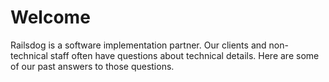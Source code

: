 # Welcome

Railsdog is a software implementation partner.  Our clients and non-technical staff often have questions about technical details.  Here are some of our past answers to those questions.
